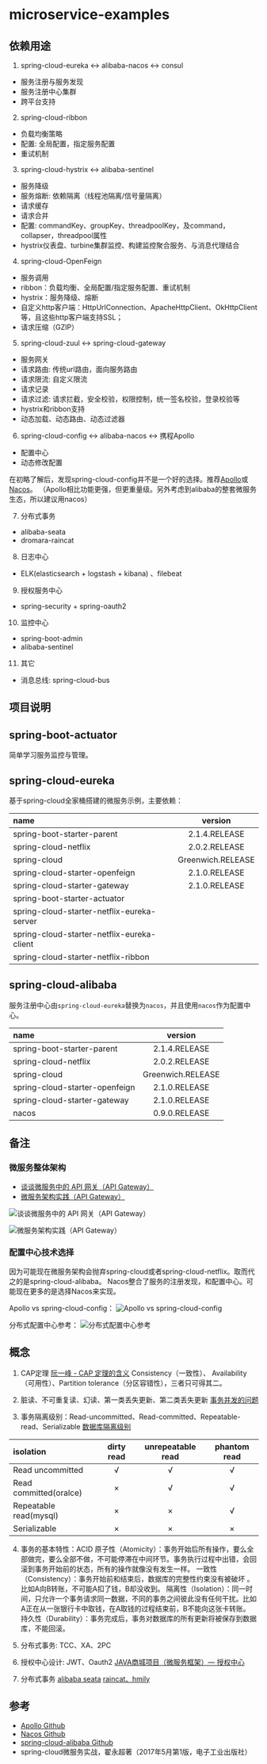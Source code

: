 # microservice-examples

## 依赖用途
1.  spring-cloud-eureka  <->  alibaba-nacos <-> consul
- 服务注册与服务发现
- 服务注册中心集群
- 跨平台支持

2. spring-cloud-ribbon
- 负载均衡策略
- 配置: 全局配置，指定服务配置
- 重试机制

3. spring-cloud-hystrix  <->  alibaba-sentinel
- 服务降级
- 服务熔断: 依赖隔离（线程池隔离/信号量隔离）
- 请求缓存
- 请求合并
- 配置: commandKey、groupKey、threadpoolKey，及command，collapser，threadpool属性
- hystrix仪表盘、turbine集群监控、构建监控聚合服务、与消息代理结合

4. spring-cloud-OpenFeign
- 服务调用
- ribbon：负载均衡、全局配置/指定服务配置、重试机制
- hystrix：服务降级、熔断
- 自定义http客户端：HttpUrlConnection、ApacheHttpClient、OkHttpClient等，且这些http客户端支持SSL；
- 请求压缩（GZIP）

5. spring-cloud-zuul <-> spring-cloud-gateway
- 服务网关
- 请求路由: 传统url路由，面向服务路由
- 请求限流: 自定义限流
- 请求记录
- 请求过滤: 请求拦截，安全校验，权限控制，统一签名校验，登录校验等
- hystrix和ribbon支持
- 动态加载、动态路由、动态过滤器

6. spring-cloud-config  <->  alibaba-nacos  <-> 携程Apollo
- 配置中心
- 动态修改配置

在初略了解后，发现spring-cloud-config并不是一个好的选择。推荐[Apollo]或[Nacos]。
（Apollo相比功能更强，但更重量级。另外考虑到alibaba的整套微服务生态，所以建议用nacos）

7. 分布式事务
- alibaba-seata
- dromara-raincat

8. 日志中心
- ELK(elasticsearch + logstash + kibana) 、filebeat

9. 授权服务中心
- spring-security + spring-oauth2

10. 监控中心
- spring-boot-admin
- alibaba-sentinel

11. 其它
- 消息总线: spring-cloud-bus


## 项目说明
## spring-boot-actuator
简单学习服务监控与管理。

## spring-cloud-eureka
基于spring-cloud全家桶搭建的微服务示例，主要依赖：

| name                                       | version                |
| :----------------------------------------- | :---------------------:|
| spring-boot-starter-parent                 | 2.1.4.RELEASE          |
| spring-cloud-netflix                       | 2.0.2.RELEASE          |
| spring-cloud                               | Greenwich.RELEASE      |
| spring-cloud-starter-openfeign             | 2.1.0.RELEASE          |
| spring-cloud-starter-gateway               | 2.1.0.RELEASE          |
| spring-boot-starter-actuator               |                        |
| spring-cloud-starter-netflix-eureka-server |                        |
| spring-cloud-starter-netflix-eureka-client |                        |
| spring-cloud-starter-netflix-ribbon        |                        |

## spring-cloud-alibaba
服务注册中心由`spring-cloud-eureka`替换为`nacos`，并且使用`nacos`作为配置中心。

| name                                       | version                |
| :----------------------------------------- | :---------------------:|
| spring-boot-starter-parent                 | 2.1.4.RELEASE          |
| spring-cloud-netflix                       | 2.0.2.RELEASE          |
| spring-cloud                               | Greenwich.RELEASE      |
| spring-cloud-starter-openfeign             | 2.1.0.RELEASE          |
| spring-cloud-starter-gateway               | 2.1.0.RELEASE          |
| nacos                                      | 0.9.0.RELEASE          |

## 备注
### 微服务整体架构
- [谈谈微服务中的 API 网关（API Gateway）](https://www.cnblogs.com/savorboard/p/api-gateway.html)
- [微服务架构实践（API Gateway）](https://www.oschina.net/question/3573545_2282934)

![谈谈微服务中的 API 网关（API Gateway）](./docs/images/api-gateway-design.png)

![微服务架构实践（API Gateway）](./docs/images/api-gateway-design_02.png)

### 配置中心技术选择
因为可能现在微服务架构会抛弃spring-cloud或者spring-cloud-netflix。取而代之的是spring-cloud-alibaba。
Nacos整合了服务的注册发现，和配置中心。可能现在更多的是选择Nacos来实现。

Apollo vs spring-cloud-config：
![Apollo vs spring-cloud-config](./docs/images/apollo%20vs%20spring-cloud-config.png)

分布式配置中心参考：
![分布式配置中心参考](./docs/images/config-design.png)

## 概念
1. CAP定理
[阮一峰 - CAP 定理的含义](http://www.ruanyifeng.com/blog/2018/07/cap.html)
Consistency（一致性）、 Availability（可用性）、Partition tolerance（分区容错性），三者只可得其二。

2. 脏读、不可重复读、幻读、第一类丢失更新、第二类丢失更新
[事务并发的问题](https://blog.csdn.net/dingguanyi/article/details/80888441)

3. 事务隔离级别：Read-uncommitted、Read-committed、Repeatable-read、Serializable
[数据库隔离级别](https://my.oschina.net/bigdataer/blog/1976010)

| isolation               | dirty read   | unrepeatable read | phantom read |
| :-----------------------| :----------: | :---------------: | :-----------:|
| Read uncommitted        | √            | √                 | √            |
| Read committed(oralce)  | ×            | √                 | √            |
| Repeatable read(mysql)  | ×            | ×                 | √            |
| Serializable            | ×            | ×                 | ×            |


4. 事务的基本特性：ACID
  原子性（Atomicity）：事务开始后所有操作，要么全部做完，要么全部不做，不可能停滞在中间环节。事务执行过程中出错，会回滚到事务开始前的状态，所有的操作就像没有发生一样。
  一致性（Consistency）：事务开始前和结束后，数据库的完整性约束没有被破坏 。比如A向B转账，不可能A扣了钱，B却没收到。
  隔离性（Isolation）：同一时间，只允许一个事务请求同一数据，不同的事务之间彼此没有任何干扰。比如A正在从一张银行卡中取钱，在A取钱的过程结束前，B不能向这张卡转账。
  持久性（Durability）：事务完成后，事务对数据库的所有更新将被保存到数据库，不能回滚。

5. 分布式事务: TCC、XA、2PC

6. 授权中心设计: JWT、Oauth2
[JAVA商城项目（微服务框架）— 授权中心](https://blog.csdn.net/qq_33591055/article/details/88876772)

7. 分布式事务
[alibaba seata](https://github.com/seata/seata)
[raincat、hmily](https://dromara.org/website/zh-cn/)

## 参考
- [Apollo Github][Apollo]
- [Nacos Github][nacos]
- [spring-cloud-alibaba Github][spring-cloud-alibaba]
- spring-cloud微服务实战，翟永超著（2017年5月第1版，电子工业出版社）


[Apollo]: https://github.com/ctripcorp/apollo
[Nacos]: https://github.com/alibaba/nacos
[spring-cloud-alibaba]: https://github.com/spring-cloud-incubator/spring-cloud-alibaba